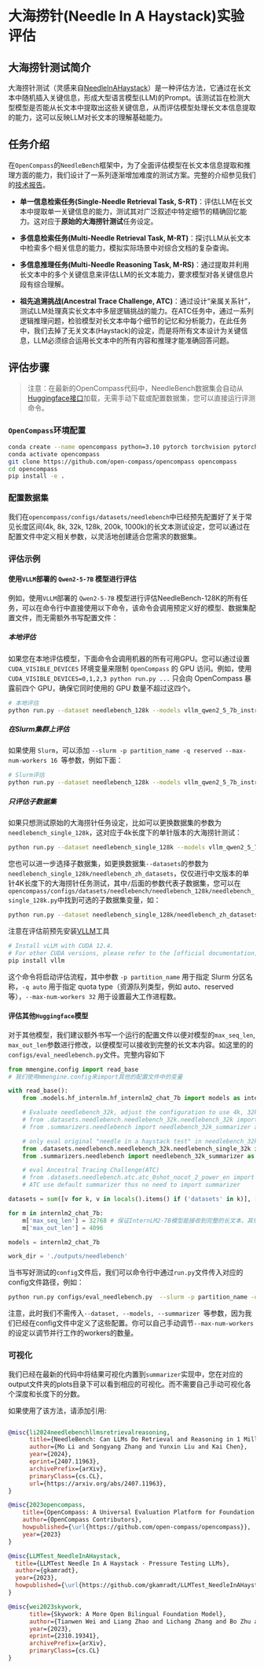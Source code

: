 # 大海捞针(Needle In A Haystack)实验评估

## 大海捞针测试简介

大海捞针测试（灵感来自[NeedleInAHaystack](https://github.com/gkamradt/LLMTest_NeedleInAHaystack/blob/main/LLMNeedleHaystackTester.py)）是一种评估方法，它通过在长文本中随机插入关键信息，形成大型语言模型(LLM)的Prompt。该测试旨在检测大型模型是否能从长文本中提取出这些关键信息，从而评估模型处理长文本信息提取的能力，这可以反映LLM对长文本的理解基础能力。

## 任务介绍

在`OpenCompass`的`NeedleBench`框架中，为了全面评估模型在长文本信息提取和推理方面的能力，我们设计了一系列逐渐增加难度的测试方案。完整的介绍参见我们的[技术报告](https://arxiv.org/abs/2407.11963)。

- **单一信息检索任务(Single-Needle Retrieval Task, S-RT)**：评估LLM在长文本中提取单一关键信息的能力，测试其对广泛叙述中特定细节的精确回忆能力。这对应于**原始的大海捞针测试**任务设定。

- **多信息检索任务(Multi-Needle Retrieval Task, M-RT)**：探讨LLM从长文本中检索多个相关信息的能力，模拟实际场景中对综合文档的复杂查询。

- **多信息推理任务(Multi-Needle Reasoning Task, M-RS)**：通过提取并利用长文本中的多个关键信息来评估LLM的长文本能力，要求模型对各关键信息片段有综合理解。

- **祖先追溯挑战(Ancestral Trace Challenge, ATC)**：通过设计“亲属关系针”，测试LLM处理真实长文本中多层逻辑挑战的能力。在ATC任务中，通过一系列逻辑推理问题，检验模型对长文本中每个细节的记忆和分析能力，在此任务中，我们去掉了无关文本(Haystack)的设定，而是将所有文本设计为关键信息，LLM必须综合运用长文本中的所有内容和推理才能准确回答问题。

## 评估步骤

> 注意：在最新的OpenCompass代码中，NeedleBench数据集会自动从[Huggingface接口](https://huggingface.co/datasets/opencompass/NeedleBench)加载，无需手动下载或配置数据集，您可以直接运行评测命令。


### `OpenCompass`环境配置

```bash
conda create --name opencompass python=3.10 pytorch torchvision pytorch-cuda -c nvidia -c pytorch -y
conda activate opencompass
git clone https://github.com/open-compass/opencompass opencompass
cd opencompass
pip install -e .
```

### 配置数据集

我们在`opencompass/configs/datasets/needlebench`中已经预先配置好了关于常见长度区间(4k, 8k, 32k, 128k, 200k, 1000k)的长文本测试设定，您可以通过在配置文件中定义相关参数，以灵活地创建适合您需求的数据集。

### 评估示例

#### 使用`VLLM`部署的 `Qwen2-5-7B` 模型进行评估

例如，使用`VLLM`部署的 `Qwen2-5-7B` 模型进行评估NeedleBench-128K的所有任务，可以在命令行中直接使用以下命令，该命令会调用预定义好的模型、数据集配置文件，而无需额外书写配置文件：

##### 本地评估

如果您在本地评估模型，下面命令会调用机器的所有可用GPU。您可以通过设置 `CUDA_VISIBLE_DEVICES` 环境变量来限制 `OpenCompass` 的 GPU 访问。例如，使用 `CUDA_VISIBLE_DEVICES=0,1,2,3 python run.py ...` 只会向 OpenCompass 暴露前四个 GPU，确保它同时使用的 GPU 数量不超过这四个。

```bash
# 本地评估
python run.py --dataset needlebench_128k --models vllm_qwen2_5_7b_instruct_128k  --summarizer needlebench/needlebench_128k_summarizer
```

##### 在Slurm集群上评估

如果使用 `Slurm`，可以添加 `--slurm -p partition_name -q reserved --max-num-workers 16 `等参数，例如下面：

```bash
# Slurm评估
python run.py --dataset needlebench_128k --models vllm_qwen2_5_7b_instruct_128k  --summarizer needlebench/needlebench_128k_summarizer --slurm -p partition_name -q reserved --max-num-workers 16
```

##### 只评估子数据集

如果只想测试原始的大海捞针任务设定，比如可以更换数据集的参数为`needlebench_single_128k`，这对应于4k长度下的单针版本的大海捞针测试：

```bash
python run.py --dataset needlebench_single_128k --models vllm_qwen2_5_7b_instruct_128k  --summarizer needlebench/needlebench_128k_summarizer --slurm -p partition_name -q reserved --max-num-workers 16
```

您也可以进一步选择子数据集，如更换数据集`--datasets`的参数为`needlebench_single_128k/needlebench_zh_datasets`，仅仅进行中文版本的单针4K长度下的大海捞针任务测试，其中`/`后面的参数代表子数据集，您可以在`opencompass/configs/datasets/needlebench/needlebench_128k/needlebench_single_128k.py`中找到可选的子数据集变量，如：

```bash
python run.py --dataset needlebench_single_128k/needlebench_zh_datasets --models vllm_qwen2_5_7b_instruct_128k  --summarizer needlebench/needlebench_128k_summarizer --slurm -p partition_name -q reserved --max-num-workers 16
```

注意在评估前预先安装[VLLM](https://docs.vllm.ai/en/latest/getting_started/installation/gpu.html)工具

```bash
# Install vLLM with CUDA 12.4.
# For other CUDA versions, please refer to the [official documentation](https://docs.vllm.ai/en/latest/getting_started/installation/gpu.html)
pip install vllm 

```

这个命令将启动评估流程，其中参数 `-p partition_name` 用于指定 Slurm 分区名称，`-q auto` 用于指定 quota type（资源队列类型，例如 auto、reserved 等），`--max-num-workers 32` 用于设置最大工作进程数。

#### 评估其他`Huggingface`模型

对于其他模型，我们建议额外书写一个运行的配置文件以便对模型的`max_seq_len`, `max_out_len`参数进行修改，以便模型可以接收到完整的长文本内容。如这里的的`configs/eval_needlebench.py`文件。完整内容如下

```python
from mmengine.config import read_base
# 我们使用mmengine.config来import其他的配置文件中的变量

with read_base():
    from .models.hf_internlm.hf_internlm2_chat_7b import models as internlm2_chat_7b

    # Evaluate needlebench_32k, adjust the configuration to use 4k, 32k, 128k, 200k, or 1000k if necessary.
    # from .datasets.needlebench.needlebench_32k.needlebench_32k import needlebench_datasets
    # from .summarizers.needlebench import needlebench_32k_summarizer as summarizer

    # only eval original "needle in a haystack test" in needlebench_32k
    from .datasets.needlebench.needlebench_32k.needlebench_single_32k import needlebench_zh_datasets, needlebench_en_datasets
    from .summarizers.needlebench import needlebench_32k_summarizer as summarizer

    # eval Ancestral Tracing Challenge(ATC)
    # from .datasets.needlebench.atc.atc_0shot_nocot_2_power_en import needlebench_datasets
    # ATC use default summarizer thus no need to import summarizer

datasets = sum([v for k, v in locals().items() if ('datasets' in k)], [])

for m in internlm2_chat_7b:
    m['max_seq_len'] = 32768 # 保证InternLM2-7B模型能接收到完整的长文本，其他模型需要根据各自支持的最大序列长度修改。
    m['max_out_len'] = 4096

models = internlm2_chat_7b

work_dir = './outputs/needlebench'
```

当书写好测试的`config`文件后，我们可以命令行中通过`run.py`文件传入对应的config文件路径，例如：

```bash
python run.py configs/eval_needlebench.py  --slurm -p partition_name -q reserved --max-num-workers 16
```

注意，此时我们不需传入`--dataset, --models, --summarizer `等参数，因为我们已经在config文件中定义了这些配置。你可以自己手动调节`--max-num-workers`的设定以调节并行工作的workers的数量。

### 可视化

我们已经在最新的代码中将结果可视化内置到`summarizer`实现中，您在对应的output文件夹的plots目录下可以看到相应的可视化。而不需要自己手动可视化各个深度和长度下的分数。

如果使用了该方法，请添加引用:

```bibtex

@misc{li2024needlebenchllmsretrievalreasoning,
      title={NeedleBench: Can LLMs Do Retrieval and Reasoning in 1 Million Context Window?},
      author={Mo Li and Songyang Zhang and Yunxin Liu and Kai Chen},
      year={2024},
      eprint={2407.11963},
      archivePrefix={arXiv},
      primaryClass={cs.CL},
      url={https://arxiv.org/abs/2407.11963},
}

@misc{2023opencompass,
    title={OpenCompass: A Universal Evaluation Platform for Foundation Models},
    author={OpenCompass Contributors},
    howpublished={\url{https://github.com/open-compass/opencompass}},
    year={2023}
}

@misc{LLMTest_NeedleInAHaystack,
  title={LLMTest Needle In A Haystack - Pressure Testing LLMs},
  author={gkamradt},
  year={2023},
  howpublished={\url{https://github.com/gkamradt/LLMTest_NeedleInAHaystack}}
}

@misc{wei2023skywork,
      title={Skywork: A More Open Bilingual Foundation Model},
      author={Tianwen Wei and Liang Zhao and Lichang Zhang and Bo Zhu and Lijie Wang and Haihua Yang and Biye Li and Cheng Cheng and Weiwei Lü and Rui Hu and Chenxia Li and Liu Yang and Xilin Luo and Xuejie Wu and Lunan Liu and Wenjun Cheng and Peng Cheng and Jianhao Zhang and Xiaoyu Zhang and Lei Lin and Xiaokun Wang and Yutuan Ma and Chuanhai Dong and Yanqi Sun and Yifu Chen and Yongyi Peng and Xiaojuan Liang and Shuicheng Yan and Han Fang and Yahui Zhou},
      year={2023},
      eprint={2310.19341},
      archivePrefix={arXiv},
      primaryClass={cs.CL}
}

```
